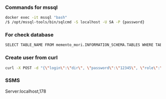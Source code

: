 ### Commands for mssql

```bash
docker exec -it mssql "bash" 
/$ /opt/mssql-tools/bin/sqlcmd -S localhost -U SA -P {password}
```

### For check database
```bash
SELECT TABLE_NAME FROM memento_mori.INFORMATION_SCHEMA.TABLES WHERE TABLE_TYPE = 'BASE TABLE'
```

### Create user from curl
```bash
curl -X POST -d "{\"login\":\"dir\", \"password\":\"12345\", \"role\":\"Admin\", \"branchOfficeId\":1}" -H "Content-Type: application/json"  http://localhost/auth/create-user
```

### SSMS

Server:localhost,178
